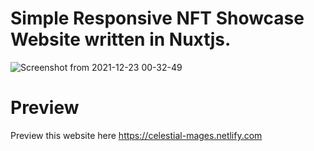 # Simple Responsive NFT Showcase Website written in Nuxtjs.
![Screenshot from 2021-12-23 00-32-49](https://user-images.githubusercontent.com/67456870/147142574-442a68ed-5c86-45a9-b241-43312cea32ca.png)

# Preview
Preview this website here https://celestial-mages.netlify.com
